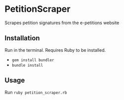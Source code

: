 # PetitionScraper
Scrapes petition signatures from the e-petitions website

## Installation
Run in the terminal. Requires Ruby to be installed.
- `gem install bundler`
- `bundle install`

## Usage
Run `ruby petition_scraper.rb`
